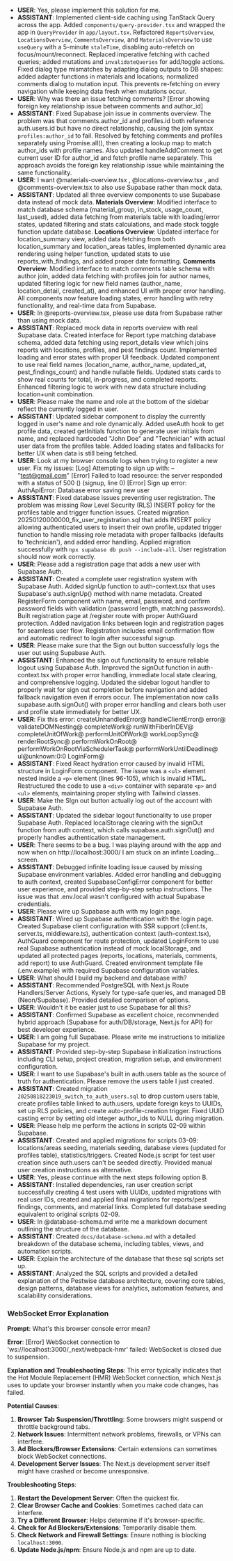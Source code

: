 - **USER**: Yes, please implement this solution for me.
- **ASSISTANT**: Implemented client-side caching using TanStack Query across the app. Added `components/query-provider.tsx` and wrapped the app in `QueryProvider` in `app/layout.tsx`. Refactored `ReportsOverview`, `LocationsOverview`, `CommentsOverview`, and `MaterialsOverview` to use `useQuery` with a 5-minute `staleTime`, disabling auto-refetch on focus/mount/reconnect. Replaced imperative fetching with cached queries; added mutations and `invalidateQueries` for add/toggle actions. Fixed dialog type mismatches by adapting dialog outputs to DB shapes: added adapter functions in materials and locations; normalized comments dialog to mutation input. This prevents re-fetching on every navigation while keeping data fresh when mutations occur.
- **USER**: Why was there an issue fetching comments? [Error showing foreign key relationship issue between comments and author_id]
- **ASSISTANT**: Fixed Supabase join issue in comments overview. The problem was that comments.author_id and profiles.id both reference auth.users.id but have no direct relationship, causing the join syntax `profiles:author_id` to fail. Resolved by fetching comments and profiles separately using Promise.all(), then creating a lookup map to match author_ids with profile names. Also updated handleAddComment to get current user ID for author_id and fetch profile name separately. This approach avoids the foreign key relationship issue while maintaining the same functionality.
- **USER**: I want @materials-overview.tsx , @locations-overview.tsx , and @comments-overview.tsx to also use Supabase rather than mock data.
- **ASSISTANT**: Updated all three overview components to use Supabase data instead of mock data. **Materials Overview**: Modified interface to match database schema (material_group, in_stock, usage_count, last_used), added data fetching from materials table with loading/error states, updated filtering and stats calculations, and made stock toggle function update database. **Locations Overview**: Updated interface for location_summary view, added data fetching from both location_summary and location_areas tables, implemented dynamic area rendering using helper function, updated stats to use reports_with_findings, and added proper date formatting. **Comments Overview**: Modified interface to match comments table schema with author join, added data fetching with profiles join for author names, updated filtering logic for new field names (author_name, location_detail, created_at), and enhanced UI with proper error handling. All components now feature loading states, error handling with retry functionality, and real-time data from Supabase.
- **USER**: In @reports-overview.tsx, please use data from Supabase rather than using mock data.
- **ASSISTANT**: Replaced mock data in reports overview with real Supabase data. Created interface for Report type matching database schema, added data fetching using report_details view which joins reports with locations, profiles, and pest findings count. Implemented loading and error states with proper UI feedback. Updated component to use real field names (location_name, author_name, updated_at, pest_findings_count) and handle nullable fields. Updated stats cards to show real counts for total, in-progress, and completed reports. Enhanced filtering logic to work with new data structure including location+unit combination.
- **USER**: Please make the name and role at the bottom of the sidebar reflect the currently logged in user.
- **ASSISTANT**: Updated sidebar component to display the currently logged in user's name and role dynamically. Added useAuth hook to get profile data, created getInitials function to generate user initials from name, and replaced hardcoded "John Doe" and "Technician" with actual user data from the profiles table. Added loading states and fallbacks for better UX when data is still being fetched.
- **USER**: Look at my browser console logs when trying to register a new user. Fix my issues: [Log] Attempting to sign up with: – "test@gmail.com" [Error] Failed to load resource: the server responded with a status of 500 () (signup, line 0) [Error] Sign up error: AuthApiError: Database error saving new user
- **ASSISTANT**: Fixed database issues preventing user registration. The problem was missing Row Level Security (RLS) INSERT policy for the profiles table and trigger function issues. Created migration 20250120000000_fix_user_registration.sql that adds INSERT policy allowing authenticated users to insert their own profile, updated trigger function to handle missing role metadata with proper fallbacks (defaults to 'technician'), and added error handling. Applied migration successfully with `npx supabase db push --include-all`. User registration should now work correctly.
- **USER**: Please add a registration page that adds a new user with Supabase Auth.
- **ASSISTANT**: Created a complete user registration system with Supabase Auth. Added signUp function to auth-context.tsx that uses Supabase's auth.signUp() method with name metadata. Created RegisterForm component with name, email, password, and confirm password fields with validation (password length, matching passwords). Built registration page at /register route with proper AuthGuard protection. Added navigation links between login and registration pages for seamless user flow. Registration includes email confirmation flow and automatic redirect to login after successful signup.
- **USER**: Please make sure that the Sign out button successfully logs the user out using Supabase Auth.
- **ASSISTANT**: Enhanced the sign out functionality to ensure reliable logout using Supabase Auth. Improved the signOut function in auth-context.tsx with proper error handling, immediate local state clearing, and comprehensive logging. Updated the sidebar logout handler to properly wait for sign out completion before navigation and added fallback navigation even if errors occur. The implementation now calls supabase.auth.signOut() with proper error handling and clears both user and profile state immediately for better UX.
- **USER**: Fix this error: createUnhandledError@ handleClientError@ error@ validateDOMNesting@ completeWork@ runWithFiberInDEV@ completeUnitOfWork@ performUnitOfWork@ workLoopSync@ renderRootSync@ performWorkOnRoot@ performWorkOnRootViaSchedulerTask@ performWorkUntilDeadline@ ul@unknown:0:0 LoginForm@
- **ASSISTANT**: Fixed React hydration error caused by invalid HTML structure in LoginForm component. The issue was a `<ul>` element nested inside a `<p>` element (lines 96-105), which is invalid HTML. Restructured the code to use a `<div>` container with separate `<p>` and `<ul>` elements, maintaining proper styling with Tailwind classes.
- **USER**: Make the SIgn out button actually log out of the account with Supabase Auth.
- **ASSISTANT**: Updated the sidebar logout functionality to use proper Supabase Auth. Replaced localStorage clearing with the signOut function from auth context, which calls supabase.auth.signOut() and properly handles authentication state management.
- **USER**: There seems to be a bug. I was playing around with the app and now when on http://localhost:3000/ I am stuck on an infinte Loading... screen.
- **ASSISTANT**: Debugged infinite loading issue caused by missing Supabase environment variables. Added error handling and debugging to auth context, created SupabaseConfigError component for better user experience, and provided step-by-step setup instructions. The issue was that .env.local wasn't configured with actual Supabase credentials.
- **USER**: Please wire up Supabase auth with my login page.
- **ASSISTANT**: Wired up Supabase authentication with the login page. Created Supabase client configuration with SSR support (client.ts, server.ts, middleware.ts), authentication context (auth-context.tsx), AuthGuard component for route protection, updated LoginForm to use real Supabase authentication instead of mock localStorage, and updated all protected pages (reports, locations, materials, comments, add report) to use AuthGuard. Created environment template file (.env.example) with required Supabase configuration variables.
- **USER**: What should I build my backend and database with?
- **ASSISTANT**: Recommended PostgreSQL with Next.js Route Handlers/Server Actions, Kysely for type-safe queries, and managed DB (Neon/Supabase). Provided detailed comparison of options.
- **USER**: Wouldn't it be easier just to use Supabase for all this?
- **ASSISTANT**: Confirmed Supabase as excellent choice, recommended hybrid approach (Supabase for auth/DB/storage, Next.js for API) for best developer experience.
- **USER**: I am going full Supabase. Please write me instructions to initialize Supabase for my project.
- **ASSISTANT**: Provided step-by-step Supabase initialization instructions including CLI setup, project creation, migration setup, and environment configuration.
- **USER**: I want to use Supabase's built in auth.users table as the source of truth for authentication. Please remove the users table I just created.
- **ASSISTANT**: Created migration `20250818223019_switch_to_auth_users.sql` to drop custom users table, create profiles table linked to auth.users, update foreign keys to UUIDs, set up RLS policies, and create auto-profile-creation trigger. Fixed UUID casting error by setting old integer author_ids to NULL during migration.
- **USER**: Please help me perform the actions in scripts 02-09 within Supabase.
- **ASSISTANT**: Created and applied migrations for scripts 03-09: locations/areas seeding, materials seeding, database views (updated for profiles table), statistics/triggers. Created Node.js script for test user creation since auth.users can't be seeded directly. Provided manual user creation instructions as alternative.
- **USER**: Yes, please continue with the next steps following option B.
- **ASSISTANT**: Installed dependencies, ran user creation script successfully creating 4 test users with UUIDs, updated migrations with real user IDs, created and applied final migrations for reports/pest findings, comments, and material links. Completed full database seeding equivalent to original scripts 02-09.
- **USER**: In @database-schema.md write me a markdown document outlining the structure of the database.
- **ASSISTANT**: Created `docs/database-schema.md` with a detailed breakdown of the database schema, including tables, views, and automation scripts.
- **USER**: Explain the architecture of the database that these sql scripts set up.
- **ASSISTANT**: Analyzed the SQL scripts and provided a detailed explanation of the Pestwise database architecture, covering core tables, design patterns, database views for analytics, automation features, and scalability considerations.

### WebSocket Error Explanation

**Prompt**: What's this browser console error mean?

**Error**: [Error] WebSocket connection to 'ws://localhost:3000/\_next/webpack-hmr' failed: WebSocket is closed due to suspension.

**Explanation and Troubleshooting Steps**:
This error typically indicates that the Hot Module Replacement (HMR) WebSocket connection, which Next.js uses to update your browser instantly when you make code changes, has failed.

**Potential Causes**:

1.  **Browser Tab Suspension/Throttling**: Some browsers might suspend or throttle background tabs.
2.  **Network Issues**: Intermittent network problems, firewalls, or VPNs can interfere.
3.  **Ad Blockers/Browser Extensions**: Certain extensions can sometimes block WebSocket connections.
4.  **Development Server Issues**: The Next.js development server itself might have crashed or become unresponsive.

**Troubleshooting Steps**:

1.  **Restart the Development Server**: Often the quickest fix.
2.  **Clear Browser Cache and Cookies**: Sometimes cached data can interfere.
3.  **Try a Different Browser**: Helps determine if it's browser-specific.
4.  **Check for Ad Blockers/Extensions**: Temporarily disable them.
5.  **Check Network and Firewall Settings**: Ensure nothing is blocking `localhost:3000`.
6.  **Update Node.js/npm**: Ensure Node.js and npm are up to date.
